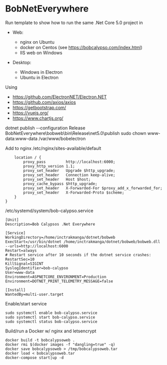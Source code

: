 # BobNetEverywhere

Run template to show how to run the same .Net Core 5.0 project in 
* Web: 
	* nginx on Ubuntu
	* docker on Centos (see https://bobcalypso.com/index.html)
	* IIS web on Windows

* Desktop:
	* Windows in Electron
	* Ubuntu in Electron

Using
* https://github.com/ElectronNET/Electron.NET
* https://github.com/axios/axios
* https://getbootstrap.com/
* https://vuejs.org/
* https://www.chartjs.org/


dotnet publish --configuration Release
BobNetEverywhere\bobweb\bin\Release\net5.0\publish
sudo chown www-data:www-data /var/www/bobelectron

Add to nginx /etc/nginx/sites-available/default
```
    location / {
        proxy_pass         http://localhost:6000;
        proxy_http_version 1.1;
        proxy_set_header   Upgrade $http_upgrade;
        proxy_set_header   Connection keep-alive;
        proxy_set_header   Host $host;
        proxy_cache_bypass $http_upgrade;
        proxy_set_header   X-Forwarded-For $proxy_add_x_forwarded_for;
        proxy_set_header   X-Forwarded-Proto $scheme;
    }
}
```

/etc/systemd/system/bob-calypso.service
```
[Unit]
Description=Bob Calypsos .Net Everywhere

[Service]
WorkingDirectory=/home/inctrakmanga/dotnet/bobweb
ExecStart=/usr/bin/dotnet /home/inctrakmanga/dotnet/bobweb/bobweb.dll --urls=http://localhost:6000
Restart=always
# Restart service after 10 seconds if the dotnet service crashes:
RestartSec=10
KillSignal=SIGINT
SyslogIdentifier=bob-calypso
User=www-data
Environment=ASPNETCORE_ENVIRONMENT=Production
Environment=DOTNET_PRINT_TELEMETRY_MESSAGE=false

[Install]
WantedBy=multi-user.target
```
Enable/start service
```
sudo systemctl enable bob-calypso.service
sudo systemctl start bob-calypso.service
sudo systemctl status bob-calypso.service
```

Build/run a Docker w/ nginx and letsencrypt
```
docker build -t bobcalypsoweb .
docker rmi $(docker images -f "dangling=true" -q)
docker save bobcalypsoweb > /tmp/bobcalypsoweb.tar
docker load < bobcalypsoweb.tar
docker-compose start|up -d
```
